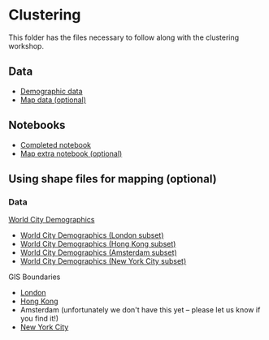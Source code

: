 # Clustering

This folder has the files necessary to follow along with the clustering workshop.

## Data

- [Demographic data](https://github.com/DecodedCo/data-resources/raw/master/datasets/clustering_workshop_data.zip)
- [Map data (optional)](https://github.com/DecodedCo/data-resources/raw/master/datasets/city_shapes.zip)

## Notebooks

- [Completed notebook](clustering_workshop_completed_notebook.ipynb)
- [Map extra notebook (optional)](clustering_workshop_map_optional.ipynb)

## Using shape files for mapping (optional)


### Data

[World City Demographics](../datasets/world_city_demographics.xlsx)
- [World City Demographics (London subset)](../datasets/world_city_demographics_london_subset.csv)
- [World City Demographics (Hong Kong subset)](../datasets/world_city_demographics_hk_subset.csv)
- [World City Demographics (Amsterdam subset)](../datasets/world_city_demographics_amsterdam_subset.csv)
- [World City Demographics (New York City subset)](../datasets/world_city_demographics_nyc_subset.csv)

GIS Boundaries
- [London](../datasets/london-gis-boundaries.zip)
- [Hong Kong](../datasets/hk-gis-boundaries.zip)
- Amsterdam (unfortunately we don't have this yet – please let us know if you find it!)
- [New York City](../datasets/nyc-gis-boundaries.zip)

